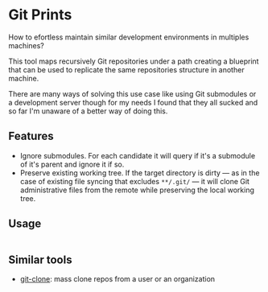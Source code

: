 # Git Prints 

How to efortless maintain similar development environments in multiples machines?

This tool maps recursively Git repositories under a path creating a blueprint that can be used to replicate the same repositories structure in another machine.

There are many ways of solving this use case like using Git submodules or a development server though for my needs I found that they all sucked and so far I'm unaware of a better way of doing this.

## Features

- Ignore submodules. For each candidate it will query if it's a submodule of it's parent and ignore it if so.
- Preserve existing working tree. If the target directory is dirty — as in the case of existing file syncing that excludes `**/.git/` — it will clone Git administrative files from the remote while preserving the local working tree.

## Usage

```shell
```

## Similar tools

- [git-clone](https://github.com/rkooyenga/git-clone): mass clone repos from a user or an organization
